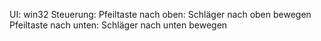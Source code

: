 UI: win32
Steuerung:
Pfeiltaste nach oben: Schläger nach oben bewegen
Pfeiltaste nach unten: Schläger nach unten bewegen
